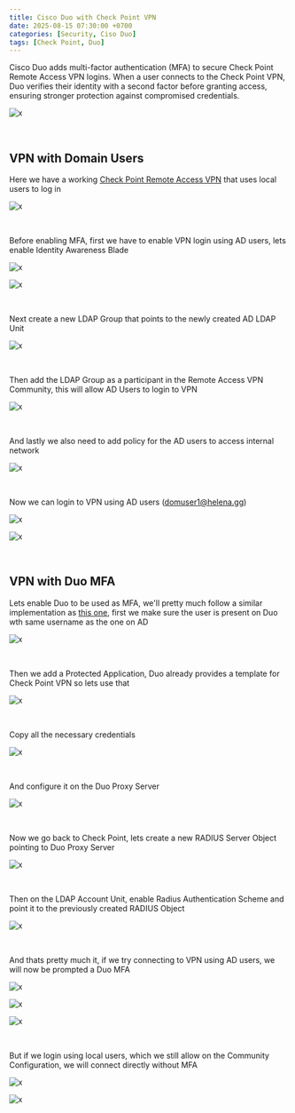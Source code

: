 ```yaml
---
title: Cisco Duo with Check Point VPN
date: 2025-08-15 07:30:00 +0700
categories: [Security, Ciso Duo]
tags: [Check Point, Duo]
---
```


Cisco Duo adds multi-factor authentication (MFA) to secure Check Point Remote Access VPN logins. When a user connects to the Check Point VPN, Duo verifies their identity with a second factor before granting access, ensuring stronger protection against compromised credentials.

![x](/static/2025-08-15-cp-duo/00.png)

<br>

## VPN with Domain Users

Here we have a working [Check Point Remote Access VPN](https://helenaferdy.blog/posts/checkpoint-ssl-remote-vpn/) that uses local users to log in

![x](/static/2025-08-15-cp-duo/01.png)

<br>

Before enabling MFA, first we have to enable VPN login using AD users, lets enable Identity Awareness Blade

![x](/static/2025-08-15-cp-duo/02.png)

![x](/static/2025-08-15-cp-duo/03.png)

<br>

Next create a new LDAP Group that points to the newly created AD LDAP Unit

![x](/static/2025-08-15-cp-duo/04.png)

<br>

Then add the LDAP Group as a participant in the Remote Access VPN Community, this will allow AD Users to login to VPN

![x](/static/2025-08-15-cp-duo/05.png)

<br>

And lastly we also need to add policy for the AD users to access internal network

![x](/static/2025-08-15-cp-duo/06.png)

<br>

Now we can login to VPN using AD users (domuser1@helena.gg)

![x](/static/2025-08-15-cp-duo/07.png)

![x](/static/2025-08-15-cp-duo/08.png)

<br>

## VPN with Duo MFA

Lets enable Duo to be used as MFA, we'll pretty much follow a similar implementation as [this one](https://helenaferdy.blog/posts/duo-asa/), first we make sure the user is present on Duo wth same username as the one on AD

![x](/static/2025-08-15-cp-duo/09.png)

<br>

Then we add a Protected Application, Duo already provides a template for Check Point VPN so lets use that

![x](/static/2025-08-15-cp-duo/10.png)

<br>

Copy all the necessary credentials

![x](/static/2025-08-15-cp-duo/11.png)

<br>

And configure it on the Duo Proxy Server

![x](/static/2025-08-15-cp-duo/12.png)

<br>

Now we go back to Check Point, lets create a new RADIUS Server Object pointing to Duo Proxy Server

![x](/static/2025-08-15-cp-duo/13.png)

<br>

Then on the LDAP Account Unit, enable Radius Authentication Scheme and point it to the previously created RADIUS Object

![x](/static/2025-08-15-cp-duo/14.png)

<br>

And thats pretty much it, if we try connecting to VPN using AD users, we will now be prompted a Duo MFA

![x](/static/2025-08-15-cp-duo/15.png)

![x](/static/2025-08-15-cp-duo/16.png)

![x](/static/2025-08-15-cp-duo/17.png)

<br>

But if we login using local users, which we still allow on the Community Configuration, we will connect directly without MFA

![x](/static/2025-08-15-cp-duo/18.png)

![x](/static/2025-08-15-cp-duo/19.png)

<br>






